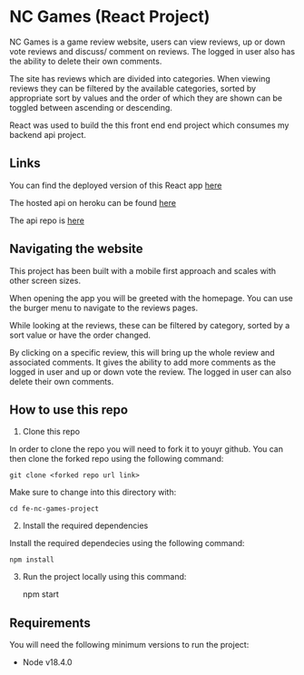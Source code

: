 # NC Games (React Project)

NC Games is a game review website, users can view reviews, up or down vote reviews and discuss/ comment on reviews. The logged in user also has the ability to delete their own comments.

The site has reviews which are divided into categories. When viewing reviews they can be filtered by the available categories, sorted by appropriate sort by values and the order of which they are shown can be toggled between ascending or descending.

React was used to build the this front end end project which consumes my backend api project.

## Links

You can find the deployed version of this React app [here](https://636cbadc740e76726b77a22c--spectacular-heliotrope-7b5be8.netlify.app/)

The hosted api on heroku can be found [here](https://dh-nc-games.herokuapp.com/api/)

The api repo is [here](https://github.com/DeanH1990/be-nc-games-project)

## Navigating the website

This project has been built with a mobile first approach and scales with other screen sizes.

When opening the app you will be greeted with the homepage. You can use the burger menu to navigate to the reviews pages.

While looking at the reviews, these can be filtered by category, sorted by a sort value or have the order changed.

By clicking on a specific review, this will bring up the whole review and associated comments. It gives the ability to add more comments as the logged in user and up or down vote the review. The logged in user can also delete their own comments.

## How to use this repo

1. Clone this repo

In order to clone the repo you will need to fork it to youyr github. You can then clone the forked repo using the following command:

    git clone <forked repo url link>

Make sure to change into this directory with:

    cd fe-nc-games-project

2. Install the required dependencies

Install the required dependecies using the following command:

    npm install

3. Run the project locally using this command:

    npm start

## Requirements

You will need the following minimum versions to run the project:

- Node v18.4.0

